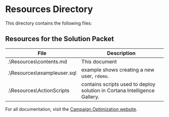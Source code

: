 # Resources Directory
This directory contains the following files:

## Resources for the Solution Packet
| File | Description |
| --- | --- |
| .\Resources\contents.md | This document |
| .\Resources\exampleuser.sql | example shows creating a new user, `rdemo`.   |
| .\Resources\ActionScripts | contains scripts used to deploy solution in Cortana Intelligence Gallery.   |

For all documentation, visit the [Campaign Optimization website](https://microsoft.github.io/r-server-campaign-optimization).